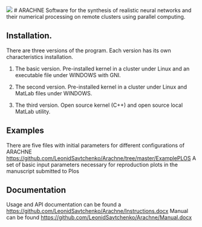 <img src="http://www.coloring.ws/greek/arachne3.gif">
# ARACHNE
Software for the synthesis of realistic neural networks and their numerical processing on remote clusters using parallel computing. 




## Installation. 

There are three versions of the program. Each version has its own characteristics installation.

1. The basic version. Pre-installed kernel in a cluster under Linux and an executable file under  WINDOWS with GNI.

2. The second version. Pre-installed kernel in a cluster under Linux and MatLab files under  WINDOWS. 

3. The third version. Open source kernel (C++) and open source local MatLab utility. 

## Examples

There are five files with initial parameters for different configurations of ARACHNE
https://github.com/LeonidSavtchenko/Arachne/tree/master/ExamplePLOS
A set of basic input parameters necessary for reproduction plots in the manuscript submitted to Plos

## Documentation

Usage and API documentation can be found a https://github.com/LeonidSavtchenko/Arachne/Instructions.docx
Manual can be found https://github.com/LeonidSavtchenko/Arachne/Manual.docx



